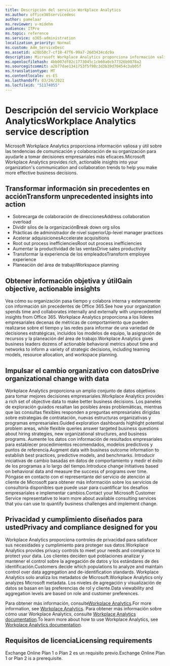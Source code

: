 ```yaml
---
title: Descripción del servicio Workplace Analytics
ms.author: office365servicedesc
author: pamelaar
ms.reviewer: v-midehm
audience: ITPro
ms.topic: reference
ms.service: o365-administration
localization_priority: Normal
ms.custom: Adm_ServiceDesc
ms.assetid: a20b50c7-cf18-47f6-99a7-26d3434cdc9a
description: Microsoft Workplace Analytics proporciona información valiosa y útil sobre las tendencias de comunicación y colaboración de su organización para ayudarle a tomar decisiones empresariales más eficaces.
ms.openlocfilehash: 4bb007df02c1773045c1cb60a0cb77326b9878a2
ms.sourcegitcommit: a2b77dae1341753f5f98c3d3b39d70454c3ab05f
ms.translationtype: MT
ms.contentlocale: es-ES
ms.lasthandoff: 03/24/2021
ms.locfileid: "51174055"
---
```

# <a name="workplace-analytics-service-description"></a><span data-ttu-id="b6d0b-103">Descripción del servicio Workplace Analytics</span><span class="sxs-lookup"><span data-stu-id="b6d0b-103">Workplace Analytics service description</span></span>

<span data-ttu-id="b6d0b-104">Microsoft Workplace Analytics proporciona información valiosa y útil sobre las tendencias de comunicación y colaboración de su organización para ayudarle a tomar decisiones empresariales más eficaces.</span><span class="sxs-lookup"><span data-stu-id="b6d0b-104">Microsoft Workplace Analytics provides rich, actionable insights into your organization's communication and collaboration trends to help you make more effective business decisions.</span></span>

## <a name="transform-unprecedented-insights-into-action"></a><span data-ttu-id="b6d0b-105">Transformar información sin precedentes en acción</span><span class="sxs-lookup"><span data-stu-id="b6d0b-105">Transform unprecedented insights into action</span></span>

* <span data-ttu-id="b6d0b-106">Sobrecarga de colaboración de direcciones</span><span class="sxs-lookup"><span data-stu-id="b6d0b-106">Address collaboration overload</span></span>
* <span data-ttu-id="b6d0b-107">Dividir silos de la organización</span><span class="sxs-lookup"><span data-stu-id="b6d0b-107">Break down org silos</span></span>
* <span data-ttu-id="b6d0b-108">Prácticas de administrador de nivel superior</span><span class="sxs-lookup"><span data-stu-id="b6d0b-108">Up-level manager practices</span></span>
* <span data-ttu-id="b6d0b-109">Acelerar adquisiciones</span><span class="sxs-lookup"><span data-stu-id="b6d0b-109">Accelerate acquisitions</span></span>
* <span data-ttu-id="b6d0b-110">Root out process inefficiencies</span><span class="sxs-lookup"><span data-stu-id="b6d0b-110">Root out process inefficiencies</span></span>
* <span data-ttu-id="b6d0b-111">Aumentar la productividad de las ventas</span><span class="sxs-lookup"><span data-stu-id="b6d0b-111">Drive sales productivity</span></span>
* <span data-ttu-id="b6d0b-112">Transformar la experiencia de los empleados</span><span class="sxs-lookup"><span data-stu-id="b6d0b-112">Transform employee experience</span></span>
* <span data-ttu-id="b6d0b-113">Planeación del área de trabajo</span><span class="sxs-lookup"><span data-stu-id="b6d0b-113">Workspace planning</span></span>

## <a name="gain-objective-actionable-insights"></a><span data-ttu-id="b6d0b-114">Obtener información objetiva y útil</span><span class="sxs-lookup"><span data-stu-id="b6d0b-114">Gain objective, actionable insights</span></span>

<span data-ttu-id="b6d0b-115">Vea cómo su organización pasa tiempo y colabora interna y externamente con información sin precedentes de Office 365.</span><span class="sxs-lookup"><span data-stu-id="b6d0b-115">See how your organization spends time and collaborates internally and externally with unprecedented insights from Office 365.</span></span> <span data-ttu-id="b6d0b-116">Workplace Analytics proporciona a los líderes empresariales decenas de métricas de comportamiento que pueden realizarse sobre el tiempo y las redes para informar de una variedad de decisiones estratégicas, incluidos los modelos de equipo, la asignación de recursos y la planeación del área de trabajo.</span><span class="sxs-lookup"><span data-stu-id="b6d0b-116">Workplace Analytics gives business leaders dozens of actionable behavioral metrics about time and networks to inform a variety of strategic decisions, including teaming models, resource allocation, and workspace planning.</span></span>

## <a name="drive-organizational-change-with-data"></a><span data-ttu-id="b6d0b-117">Impulsar el cambio organizativo con datos</span><span class="sxs-lookup"><span data-stu-id="b6d0b-117">Drive organizational change with data</span></span>

<span data-ttu-id="b6d0b-118">Workplace Analytics proporciona un amplio conjunto de datos objetivos para tomar mejores decisiones empresariales.</span><span class="sxs-lookup"><span data-stu-id="b6d0b-118">Workplace Analytics provides a rich set of objective data to make better business decisions.</span></span> <span data-ttu-id="b6d0b-119">Los paneles de exploración guiados resaltan las posibles áreas problemáticas, mientras que las consultas flexibles responden a preguntas empresariales dirigidas sobre estrategias de contratación, nuevas estructuras organizativas y programas empresariales.</span><span class="sxs-lookup"><span data-stu-id="b6d0b-119">Guided exploration dashboards highlight potential problem areas, while flexible queries answer targeted business questions about hiring strategies, new organizational structures, and business programs.</span></span> <span data-ttu-id="b6d0b-120">Aumente los datos con información de resultados empresariales para establecer procedimientos recomendados, modelos predictivos y puntos de referencia.</span><span class="sxs-lookup"><span data-stu-id="b6d0b-120">Augment data with business outcome information to establish best practices, predictive models, and benchmarks.</span></span> <span data-ttu-id="b6d0b-121">Introducir iniciativas de cambio basadas en datos de comportamiento y medir el éxito de los programas a lo largo del tiempo.</span><span class="sxs-lookup"><span data-stu-id="b6d0b-121">Introduce change initiatives based on behavioral data and measure the success of programs over time.</span></span> <span data-ttu-id="b6d0b-122">Póngase en contacto con el representante del servicio de atención al cliente de Microsoft para obtener más información sobre los servicios de consultoría disponibles que puede usar para cuantificar los desafíos empresariales e implementar cambios.</span><span class="sxs-lookup"><span data-stu-id="b6d0b-122">Contact your Microsoft Customer Service representative to learn more about available consulting services that you can use to quantify business challenges and implement change.</span></span>

## <a name="privacy-and-compliance-designed-for-you"></a><span data-ttu-id="b6d0b-123">Privacidad y cumplimiento diseñados para usted</span><span class="sxs-lookup"><span data-stu-id="b6d0b-123">Privacy and compliance designed for you</span></span>

<span data-ttu-id="b6d0b-124">Workplace Analytics proporciona controles de privacidad para satisfacer sus necesidades y cumplimiento para proteger sus datos.</span><span class="sxs-lookup"><span data-stu-id="b6d0b-124">Workplace Analytics provides privacy controls to meet your needs and compliance to protect your data.</span></span> <span data-ttu-id="b6d0b-125">Los clientes deciden qué poblaciones analizar y mantener el control sobre la agregación de datos y los estándares de des identificación.</span><span class="sxs-lookup"><span data-stu-id="b6d0b-125">Customers decide which populations to analyze and maintain control over data aggregation and de-identification standards.</span></span> <span data-ttu-id="b6d0b-126">Workplace Analytics solo analiza los metadatos de Microsoft.</span><span class="sxs-lookup"><span data-stu-id="b6d0b-126">Workplace Analytics only analyzes Microsoft metadata.</span></span> <span data-ttu-id="b6d0b-127">Los niveles de agregación y visualización de datos se basan en las preferencias de rol y cliente.</span><span class="sxs-lookup"><span data-stu-id="b6d0b-127">Data viewability and aggregation levels are based on role and customer preferences.</span></span>

<span data-ttu-id="b6d0b-128">Para obtener más información, consulte[Workplace Analytics](https://go.microsoft.com/fwlink/?linkid=852492).</span><span class="sxs-lookup"><span data-stu-id="b6d0b-128">For more information, see [Workplace Analytics](https://go.microsoft.com/fwlink/?linkid=852492).</span></span> <span data-ttu-id="b6d0b-129">Para obtener más información sobre cómo usar Workplace Analytics, consulte [Workplace Analytics documentation](/workplace-analytics/).</span><span class="sxs-lookup"><span data-stu-id="b6d0b-129">To learn more about how to use Workplace Analytics, see [Workplace Analytics documentation](/workplace-analytics/).</span></span>
  
## <a name="licensing-requirements"></a><span data-ttu-id="b6d0b-130">Requisitos de licencia</span><span class="sxs-lookup"><span data-stu-id="b6d0b-130">Licensing requirements</span></span>

<span data-ttu-id="b6d0b-131">Exchange Online Plan 1 o Plan 2 es un requisito previo.</span><span class="sxs-lookup"><span data-stu-id="b6d0b-131">Exchange Online Plan 1 or Plan 2 is a prerequisite.</span></span>